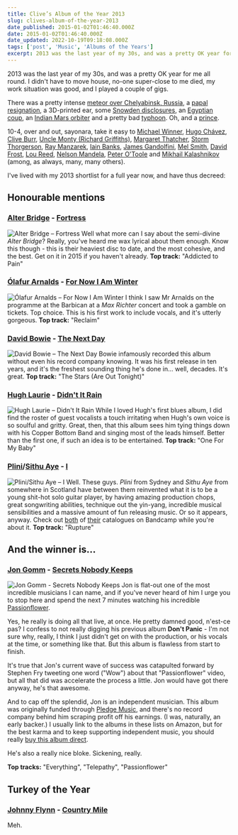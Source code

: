 ```yaml
---
title: Clive’s Album of the Year 2013
slug: clives-album-of-the-year-2013
date_published: 2015-01-02T01:46:40.000Z
date: 2015-01-02T01:46:40.000Z
date_updated: 2022-10-19T09:18:08.000Z
tags: ['post', 'Music', 'Albums of the Years']
excerpt: 2013 was the last year of my 30s, and was a pretty OK year for me all round.
---
```


2013 was the last year of my 30s, and was a pretty OK year for me all round. I didn't have to move house, no-one super-close to me died, my work situation was good, and I played a couple of gigs.

There was a pretty intense [meteor over Chelyabinsk, Russia](http://en.wikipedia.org/wiki/Chelyabinsk_meteor), a [papal resignation](http://en.wikipedia.org/wiki/Resignation_of_Pope_Benedict_XVI), a 3D-printed ear, some [Snowden disclosures](http://en.wikipedia.org/wiki/2013_mass_surveillance_disclosures), an [Egyptian coup](http://en.wikipedia.org/wiki/2013_Egyptian_coup_d%27%C3%A9tat), an [Indian Mars orbiter](http://en.wikipedia.org/wiki/Mangalyaan) and a pretty bad [typhoon](http://en.wikipedia.org/wiki/Typhoon_Haiyan). Oh, and a [prince](http://en.wikipedia.org/wiki/Prince_George_of_Cambridge).

10-4, over and out, sayonara, take it easy to [Michael Winner](http://en.wikipedia.org/wiki/Michael_Winner), [Hugo Chávez](http://en.wikipedia.org/wiki/Hugo_Ch%C3%A1vez), [Clive Burr](http://en.wikipedia.org/wiki/Clive_Burr), [Uncle Monty (Richard Griffiths)](http://en.wikipedia.org/wiki/Richard_Griffiths), [Margaret Thatcher](http://en.wikipedia.org/wiki/Margaret_Thatcher), [Storm Thorgerson](http://en.wikipedia.org/wiki/Storm_Thorgerson), [Ray Manzarek](http://en.wikipedia.org/wiki/Ray_Manzarek), [Iain Banks](http://en.wikipedia.org/wiki/Iain_Banks), [James Gandolfini](http://en.wikipedia.org/wiki/James_Gandolfini), [Mel Smith](http://en.wikipedia.org/wiki/Mel_Smith), [David Frost](http://en.wikipedia.org/wiki/David_Frost), [Lou Reed](http://en.wikipedia.org/wiki/Lou_Reed), [Nelson Mandela](http://en.wikipedia.org/wiki/Nelson_Mandela), [Peter O'Toole](http://en.wikipedia.org/wiki/Peter_O%27Toole) and [Mikhail Kalashnikov](http://en.wikipedia.org/wiki/Mikhail_Kalashnikov) (among, as always, many, many others).

I've lived with my 2013 shortlist for a full year now, and have thus decreed:

## Honourable mentions

### [Alter Bridge](http://www.alterbridge.com/) - [Fortress](http://www.amazon.co.uk/Fortress-Alter-Bridge/dp/B00DJ80VL8/)

![Alter Bridge – Fortress](/public/images/2020/05/alter-bridge_fortress.jpeg) Well what more can I say about the semi-divine *Alter Bridge*? Really, you've heard me wax lyrical about them enough. Know this though - this is their heaviest disc to date, and the most cohesive, and the best. Get on it in 2015 if you haven't already. **Top track:** "Addicted to Pain"

### [Ólafur Arnalds](http://olafurarnalds.com/) - [For Now I Am Winter](http://www.amazon.co.uk/Now-I-am-Winter/dp/B00AHUAMYW/)

![Ólafur Arnalds – For Now I Am Winter](/public/images/2020/05/olafur-arnalds_for-now-i-am-winter.jpeg) I think I saw Mr Arnalds on the programme at the Barbican at a *Max Richter* concert and took a gamble on tickets. Top choice. This is his first work to include vocals, and it's utterly gorgeous. **Top track:** "Reclaim"

### [David Bowie](http://davidbowie.com/) - [The Next Day](http://www.amazon.co.uk/Next-Day-David-Bowie/dp/B00AYHKIZ6/)

![David Bowie – The Next Day](/public/images/2020/05/david-bowie_the-next-day.jpeg) Bowie infamously recorded this album without even his record company knowing. It was his first release in ten years, and it's the freshest sounding thing he's done in… well, decades. It's great. **Top track:** "The Stars (Are Out Tonight)"

### [Hugh Laurie](http://hughlaurieblues.com) - [Didn't It Rain](http://www.amazon.co.uk/Didnt-Rain-Hugh-Laurie/dp/B00BWWA59Q/)

![Hugh Laurie – Didn't It Rain](/public/images/2020/05/hugh-laurie_didnt-it-rain.jpeg) While I loved Hugh's first blues album, I did find the roster of guest vocalists a touch irritating when Hugh's own voice is so soulful and gritty. Great, then, that this album sees him tying things down with his Copper Bottom Band and singing most of the leads himself. Better than the first one, if such an idea is to be entertained. **Top track:** "One For My Baby"

### [Plini](http://http://plini.bandcamp.com/)/[Sithu Aye](http://http://sithuayemusic.bandcamp.com/) - [I](http://http://plini.bandcamp.com/album/i)

![Plini/Sithu Aye – I](/public/images/2020/05/plini_sithu-aye_i.jpg) Well. These guys. *Plini* from Sydney and *Sithu Aye* from somewhere in Scotland have between them reinvented what it is to be a young shit-hot solo guitar player, by having amazing production chops, great songwriting abilities, technique out the yin-yang, incredible musical sensibilities and a massive amount of fun releasing music. Or so it appears, anyway. Check out [both](http://plini.bandcamp.com/) of [their](http://sithuayemusic.bandcamp.com/) catalogues on Bandcamp while you're about it. **Top track:** "Rupture"

## And the winner is…

### [Jon Gomm](http://jongomm.com) - [Secrets Nobody Keeps](http://http://jongomm.com/cds)
![Jon Gomm - Secrets Nobody Keeps](/public/images/2018/03/26622225_500_500.jpg)
Jon is flat-out one of the most incredible musicians I can name, and if you've never heard of him I urge you to stop here and spend the next 7 minutes watching his incredible [Passionflower](https://www.youtube.com/watch?v=nY7GnAq6Znw).

Yes, he really is doing all that live, at once. He pretty damned good, n'est-ce pas? I confess to not really digging his previous album **Don't Panic** - I'm not sure why, really, I think I just didn't get on with the production, or his vocals at the time, or something like that. But this album is flawless from start to finish.

It's true that Jon's current wave of success was catapulted forward by Stephen Fry tweeting one word ("Wow") about that "Passionflower" video, but all that did was accelerate the process a little. Jon would have got there anyway, he's that awesome.

And to cap off the splendid, Jon is an independent musician. This album was originally funded through [Pledge Music](http://www.pledgemusic.com/), and there's no record company behind him scraping profit off his earnings. (I was, naturally, an early backer.) I usually link to the albums in these lists on Amazon, but for the best karma and to keep supporting independent music, you should really [buy this album direct](http://jongomm.com/store).

He's also a really nice bloke. Sickening, really.

**Top tracks:** "Everything", "Telepathy", "Passionflower"

## Turkey of the Year

### [Johnny Flynn](http://www.johnny-flynn.com) - [Country Mile](http://www.amazon.co.uk/Country-Mile-Johnny-Flynn/dp/B00ECW9TOK/)

Meh.
